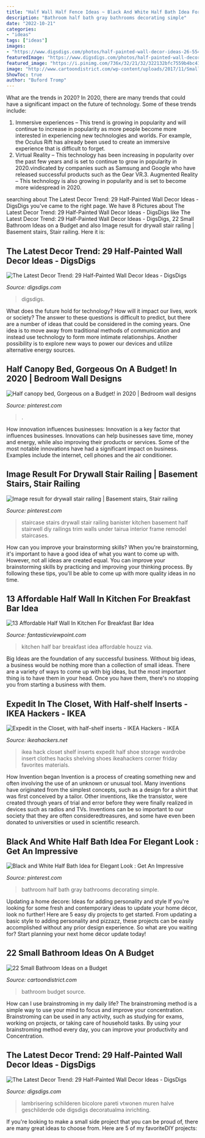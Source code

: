 ```yaml
---
title: "Half Wall Half Fence Ideas ~ Black And White Half Bath Idea For Elegant Look : Get An Impressive"
description: "Bathroom half bath gray bathrooms decorating simple"
date: "2022-10-21"
categories:
- "ideas"
tags: ["ideas"]
images:
- "https://www.digsdigs.com/photos/half-painted-wall-decor-ideas-26-554x738.jpg"
featuredImage: "https://www.digsdigs.com/photos/half-painted-wall-decor-ideas-10.jpg"
featured_image: "https://i.pinimg.com/736x/32/21/32/322132bfc7559b4bc4141365b5816d38.jpg"
image: "http://www.cartoondistrict.com/wp-content/uploads/2017/11/Small-Bathroom-Ideas-on-a-Budget-13.jpg"
ShowToc: true
author: "Buford Tromp"
---
```



What are the trends in 2020?
In 2020, there are many trends that could have a significant impact on the future of technology. Some of these trends include:
1. Immersive experiences – This trend is growing in popularity and will continue to increase in popularity as more people become more interested in experiencing new technologies and worlds. For example, the Oculus Rift has already been used to create an immersive experience that is difficult to forget.
2. Virtual Reality – This technology has been increasing in popularity over the past few years and is set to continue to grow in popularity in 2020.vindicated by companies such as Samsung and Google who have released successful products such as the Gear VR.3. Augmented Reality – This technology is also growing in popularity and is set to become more widespread in 2020.

	

		
searching about The Latest Decor Trend: 29 Half-Painted Wall Decor Ideas - DigsDigs you've came to the right page. We have 8 Pictures about The Latest Decor Trend: 29 Half-Painted Wall Decor Ideas - DigsDigs like The Latest Decor Trend: 29 Half-Painted Wall Decor Ideas - DigsDigs, 22 Small Bathroom Ideas on a Budget and also Image result for drywall stair railing | Basement stairs, Stair railing. Here it is:
		
    
## The Latest Decor Trend: 29 Half-Painted Wall Decor Ideas - DigsDigs

<img loading=lazy src="https://www.digsdigs.com/photos/half-painted-wall-decor-ideas-10.jpg" onerror="this.onerror=null;this.src='https://tse2.mm.bing.net/th?id=OIP.mr83MT9RSPbpt79A9Lnl9wHaLH&amp;pid=15.1';" alt="The Latest Decor Trend: 29 Half-Painted Wall Decor Ideas - DigsDigs">

_Source: digsdigs.com_

>digsdigs. 

	

What does the future hold for technology? How will it impact our lives, work or society? The answer to these questions is difficult to predict, but there are a number of ideas that could be considered in the coming years. One idea is to move away from traditional methods of communication and instead use technology to form more intimate relationships. Another possibility is to explore new ways to power our devices and utilize alternative energy sources.

    
## Half Canopy Bed, Gorgeous On A Budget! In 2020 | Bedroom Wall Designs

<img loading=lazy src="https://i.pinimg.com/736x/16/d6/be/16d6be8ed7ae6a469bc3367e85dcd56d.jpg" onerror="this.onerror=null;this.src='https://tse2.mm.bing.net/th?id=OIP.H7bidCag3D4uPWSdzs6pkgHaJ3&amp;pid=15.1';" alt="Half canopy bed, Gorgeous on a Budget! in 2020 | Bedroom wall designs">

_Source: pinterest.com_

>. 

	

How innovation influences businesses:
Innovation is a key factor that influences businesses. Innovations can help businesses save time, money and energy, while also improving their products or services. Some of the most notable innovations have had a significant impact on business. Examples include the internet, cell phones and the air conditioner.

    
## Image Result For Drywall Stair Railing | Basement Stairs, Stair Railing

<img loading=lazy src="https://i.pinimg.com/736x/32/21/32/322132bfc7559b4bc4141365b5816d38.jpg" onerror="this.onerror=null;this.src='https://tse2.mm.bing.net/th?id=OIP.Pu31EbLOstocGwtK4XBN1QHaJ3&amp;pid=15.1';" alt="Image result for drywall stair railing | Basement stairs, Stair railing">

_Source: pinterest.com_

>staircase stairs drywall stair railing banister kitchen basement half stairwell diy railings trim walls under tairua interior frame remodel staircases. 

	

How can you improve your brainstorming skills?
When you're brainstorming, it's important to have a good idea of what you want to come up with. However, not all ideas are created equal. You can improve your brainstorming skills by practicing and improving your thinking process. By following these tips, you'll be able to come up with more quality ideas in no time.

    
## 13 Affordable Half Wall In Kitchen For Breakfast Bar Idea

<img loading=lazy src="http://www.fantasticviewpoint.com/wp-content/uploads/2016/08/traditional-kitchen-1-634x422.jpg" onerror="this.onerror=null;this.src='https://tse3.mm.bing.net/th?id=OIP.n2UANtXJrfxdiF1mkK8niAHaE7&amp;pid=15.1';" alt="13 Affordable Half Wall In Kitchen For Breakfast Bar Idea">

_Source: fantasticviewpoint.com_

>kitchen half bar breakfast idea affordable houzz via. 

	

Big Ideas are the foundation of any successful business. Without big ideas, a business would be nothing more than a collection of small ideas. There are a variety of ways to come up with big ideas, but the most important thing is to have them in your head. Once you have them, there's no stopping you from starting a business with them.

    
## Expedit In The Closet, With Half-shelf Inserts - IKEA Hackers - IKEA

<img loading=lazy src="http://www.ikeahackers.net/wp-content/uploads/2013/06/022-700277.jpg" onerror="this.onerror=null;this.src='https://tse3.mm.bing.net/th?id=OIP.bqWpPvZu3acNSX65qF6vmgHaJ4&amp;pid=15.1';" alt="Expedit in the Closet, with half-shelf inserts - IKEA Hackers - IKEA">

_Source: ikeahackers.net_

>ikea hack closet shelf inserts expedit half shoe storage wardrobe insert clothes hacks shelving shoes ikeahackers corner friday favorites materials. 

	

How Invention began
Invention is a process of creating something new and often involving the use of an unknown or unusual tool. Many inventions have originated from the simplest concepts, such as a design for a shirt that was first conceived by a tailor. Other inventions, like the transistor, were created through years of trial and error before they were finally realized in devices such as radios and TVs. Inventions can be so important to our society that they are often consideredtreasures, and some have even been donated to universities or used in scientific research.

    
## Black And White Half Bath Idea For Elegant Look : Get An Impressive

<img loading=lazy src="https://i.pinimg.com/736x/de/b8/e9/deb8e903a98dd8724e661aa32bc84ae1--bathroom-black-gray-bathrooms.jpg" onerror="this.onerror=null;this.src='https://tse4.mm.bing.net/th?id=OIP.2X57aCBJQz_R1wZAJFZ-WgHaLH&amp;pid=15.1';" alt="Black and White Half Bath Idea for Elegant Look : Get An Impressive">

_Source: pinterest.com_

>bathroom half bath gray bathrooms decorating simple. 

	

Updating a home decore: Ideas for adding personality and style
If you're looking for some fresh and contemporary ideas to update your home décor, look no further! Here are 5 easy diy projects to get started. From updating a basic style to adding personality and pizzazz, these projects can be easily accomplished without any prior design experience. So what are you waiting for? Start planning your next home décor update today!

    
## 22 Small Bathroom Ideas On A Budget

<img loading=lazy src="http://www.cartoondistrict.com/wp-content/uploads/2017/11/Small-Bathroom-Ideas-on-a-Budget-13.jpg" onerror="this.onerror=null;this.src='https://tse3.mm.bing.net/th?id=OIP.ZG6P1J6IBN4xgnQ527vgIAHaKA&amp;pid=15.1';" alt="22 Small Bathroom Ideas on a Budget">

_Source: cartoondistrict.com_

>bathroom budget source. 

	

How can I use brainstroming in my daily life?
The brainstroming method is a simple way to use your mind to focus and improve your concentration. Brainstroming can be used in any activity, such as studying for exams, working on projects, or taking care of household tasks. By using your brainstroming method every day, you can improve your productivity and Concentration.

    
## The Latest Decor Trend: 29 Half-Painted Wall Decor Ideas - DigsDigs

<img loading=lazy src="https://www.digsdigs.com/photos/half-painted-wall-decor-ideas-26-554x738.jpg" onerror="this.onerror=null;this.src='https://tse3.mm.bing.net/th?id=OIP.OiVRFKOpZRvpdiLzh1iwHAHaJ3&amp;pid=15.1';" alt="The Latest Decor Trend: 29 Half-Painted Wall Decor Ideas - DigsDigs">

_Source: digsdigs.com_

>lambrisering schilderen bicolore pareti vtwonen muren halve geschilderde ode digsdigs decoratualma inrichting. 

	

If you're looking to make a small side project that you can be proud of, there are many great ideas to choose from. Here are 5 of my favoriteDIY projects: 

